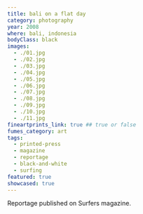 ```yaml
---
title: bali on a flat day
category: photography
year: 2008
where: bali, indonesia
bodyClass: black
images:
  - ./01.jpg
  - ./02.jpg
  - ./03.jpg
  - ./04.jpg
  - ./05.jpg
  - ./06.jpg
  - ./07.jpg
  - ./08.jpg
  - ./09.jpg
  - ./10.jpg
  - ./11.jpg
fineartprints_link: true ## true or false
fumes_category: art
tags:
  - printed-press
  - magazine
  - reportage
  - black-and-white
  - surfing
featured: true
showcased: true
---
```


Reportage published on Surfers magazine.
